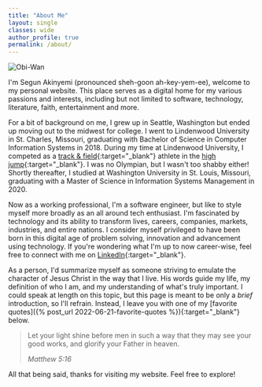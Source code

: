 ```yaml
---
title: "About Me"
layout: single
classes: wide
author_profile: true
permalink: /about/
---
```


![Obi-Wan](/assets/images/obiwan.gif)

I'm Segun Akinyemi (pronounced sheh-goon ah-key-yem-ee), welcome to my personal website. This place serves as a digital home for my various passions and interests, including but not limited to software, technology, literature, faith, entertainment and more.

For a bit of background on me, I grew up in Seattle, Washington but ended up moving out to the midwest for college. I went to Lindenwood University in St. Charles, Missouri, graduating with Bachelor of Science in Computer Information Systems in 2018. During my time at Lindenwood University, I competed as a [track & field](https://lindenwoodlions.com/sports/mens-track-and-field/roster/akintunde-akinyemi/11246){:target="_blank"} athlete in the [high jump](https://www.worldathletics.org/athletes/united-states/akintunde-akinyemi-14736806){:target="_blank"}. I was no Olympian, but I wasn't too shabby either! Shortly thereafter, I studied at Washington University in St. Louis, Missouri, graduating with a Master of Science in Information Systems Management in 2020.

Now as a working professional, I'm a software engineer, but like to style myself more broadly as an all around tech enthusiast. I'm fascinated by technology and its ability to transform lives, careers, companies, markets, industries, and entire nations. I consider myself privileged to have been born in this digital age of problem solving, innovation and advancement using technology. If you're wondering what I'm up to now career-wise, feel free to connect with me on [LinkedIn](https://www.linkedin.com/in/segunakinyemi){:target="_blank"}.

As a person, I'd summarize myself as someone striving to emulate the character of Jesus Christ in the way that I live. His words guide my life, my definition of who I am, and my understanding of what's truly important. I could speak at length on this topic, but this page is meant to be only a _brief_ introduction, so I'll refrain. Instead, I leave you with one of my [favorite quotes]({% post_url 2022-06-21-favorite-quotes %}){:target="_blank"} below.

> Let your light shine before men in such a way that they may see your good works, and glorify your Father in heaven.
>
> <cite>Matthew 5:16</cite>

All that being said, thanks for visiting my website. Feel free to explore!
